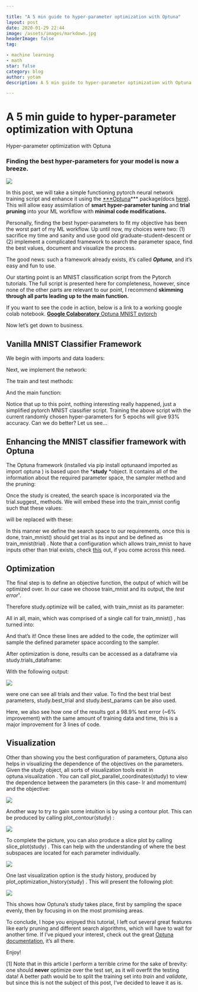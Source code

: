 ```yaml
---

title: "A 5 min guide to hyper-parameter optimization with Optuna"
layout: post
date: 2020-01-29 22:44
image: /assets/images/markdown.jpg
headerImage: false
tag:

- machine learning
- math
star: false
category: blog
author: yotam
description: A 5 min guide to hyper-parameter optimization with Optuna

---
```


# A 5 min guide to hyper-parameter optimization with Optuna

Hyper-parameter optimization with Optuna

### Finding the best hyper-parameters for your model is now a breeze.

![](https://cdn-images-1.medium.com/max/2000/1*LASFZO4EStM0DlRlECHdcQ.png)

In this post, we will take a simple functioning pytorch neural network training script and enhance it using the [***Optuna](https://optuna.org/)*** package(docs [here](https://optuna.readthedocs.io/en/stable/tutorial/index.html)). This will allow easy assimilation of **smart** **hyper-parameter tuning** and **trial pruning** into your ML workflow with **minimal code modifications.**

Personally, finding the best hyper-parameters to fit my objective has been the worst part of my ML workflow. Up until now, my choices were two: (1) sacrifice my time and sanity and use good old graduate-student-descent or (2) implement a complicated framework to search the parameter space, find the best values, document and visualize the process.

The good news: such a framework already exists, it’s called ***Optuna***, and it’s easy and fun to use.

Our starting point is an MNIST classification script from the Pytorch tutorials. The full script is presented here for completeness, however, since none of the other parts are relevant to our point, I recommend **skimming through all parts leading up to the main function.**

If you want to see the code in action, below is a link to a working google colab notebook.
[**Google Colaboratory**
Optuna MNIST pytorch](https://colab.research.google.com/drive/1TEILbIeyE1wW3daNWOx9rLq0Hc9TXmbV)

Now let’s get down to business.

## Vanilla MNIST Classifier Framework

We begin with imports and data loaders:

<script src="https://gist.github.com/perlitz/04231fb6eb0cfe3b418c60d494dfab17.js"></script>
Next, we implement the network:

<script src="https://gist.github.com/perlitz/efec7fc5abcc940d2981a41e7e184dd5.js"></script>
The train and test methods:
<script src="https://gist.github.com/perlitz/b6551edf9860b9d85ae2a85cf617fc11.js"></script>

And the main function:

<script src="https://gist.github.com/perlitz/21275ae25a77189df60d67ee79ea57bb.js"></script>
Notice that up to this point, nothing interesting really happened, just a simplified pytorch MNIST classifier script. Training the above script with the current randomly chosen hyper-parameters for 5 epochs will give 93% accuracy. Can we do better? Let us see…

## Enhancing the MNIST classifier framework with Optuna

The Optuna framework (installed via pip install optunaand imported as import optuna ) is based upon the ***study** *object. It contains all of the information about the required parameter space, the sampler method and the pruning:

<script src="https://gist.github.com/perlitz/d6a329e42e92250406d33d7411e188b8.js"></script>
Once the study is created, the search space is incorporated via the trial.suggest_ methods. We will embed these into the train_mnist config such that these values:

<script src="https://gist.github.com/perlitz/c9726eb6283032e99fdde4d2681af6fb.js"></script>
will be replaced with these:

<script src="https://gist.github.com/perlitz/c74b2f0227f176888a63e7ac6520e300.js"></script>
In this manner we define the search space to our requirements, once this is done, train_mnist() should get trial as its input and be defined as train_mnist(trial) . Note that a configuration which allows train_mnist to have inputs other than trial exists, check [this](https://optuna.readthedocs.io/en/latest/faq.html) out, if you come across this need.

## Optimization

The final step is to define an objective function, the output of which will be optimized over. In our case we choose train_mnist and its output, the *test error*¹.

Therefore study.optimize will be called, with train_mnist as its parameter:

<script src="https://gist.github.com/perlitz/914c88cbc1476f891ce4358c25e6f972.js"></script>
All in all, main, which was comprised of a single call for train_mnist() , has turned into:

<script src="https://gist.github.com/perlitz/dbc615cc359304cb7366fa09f0c00de2.js"></script>
And that’s it! Once these lines are added to the code, the optimizer will sample the defined parameter space according to the sampler.

After optimization is done, results can be accessed as a dataframe via study.trials_dataframe:

<script src="https://gist.github.com/perlitz/a0942f3df8764de5fcf6c1dd8cc4f8f0.js"></script>
With the following output:

![](https://cdn-images-1.medium.com/max/2000/1*XEJJ_bOcesiWJ40y5KV56A.png)

were one can see all trials and their value. To find the best trial best parameters, study.best_trial and study.best_params can be also used.

Here, we also see how one of the results got a 98.9% test error (~6% improvement) with the same amount of training data and time, this is a major improvement for 3 lines of code.

## Visualization

Other than showing you the best configuration of parameters, Optuna also helps in visualizing the dependence of the objectives on the parameters. Given the study object, all sorts of visualization tools exist in optuna.visualization . You can call plot_parallel_coordinates(study) to view the dependence between the parameters (in this case- lr and momentum) and the objective:

![](https://cdn-images-1.medium.com/max/2000/1*pa-Z4TTtnsGz1LKkqwbr9A.png)

Another way to try to gain some intuition is by using a contour plot. This can be produced by calling plot_contour(study) :

![](https://cdn-images-1.medium.com/max/2000/1*IvLBOIRTPgFuNFXwKk8ynw.png)

To complete the picture, you can also produce a slice plot by calling slice_plot(study) . This can help with the understanding of where the best subspaces are located for each parameter individually.

![](https://cdn-images-1.medium.com/max/2000/1*1Oz4FTV7uaA9a3GzjABgfg.png)

One last visualization option is the study history, produced by plot_optimization_history(study) . This will present the following plot:

![](https://cdn-images-1.medium.com/max/2000/1*6aa_YgxdiGa792WVNvBufA.png)

This shows how Optuna’s study takes place, first by sampling the space evenly, then by focusing in on the most promising areas.

To conclude, I hope you enjoyed this tutorial, I left out several great features like early pruning and different search algorithms, which will have to wait for another time. If I’ve piqued your interest, check out the great [Optuna documentation](https://optuna.readthedocs.io/en/stable/tutorial/index.html), it’s all there.

Enjoy!

[1] Note that in this article I perform a terrible crime for the sake of brevity: one should **never** optimize over the test set, as it will overfit the testing data! A better path would be to split the training set into *train* and *validate*, but since this is not the subject of this post, I‘ve decided to leave it as is.
